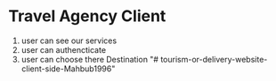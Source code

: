 # Travel Agency Client
1. user can see our services
2. user can authencticate 
3. user can choose there Destination
"# tourism-or-delivery-website-client-side-Mahbub1996" 
